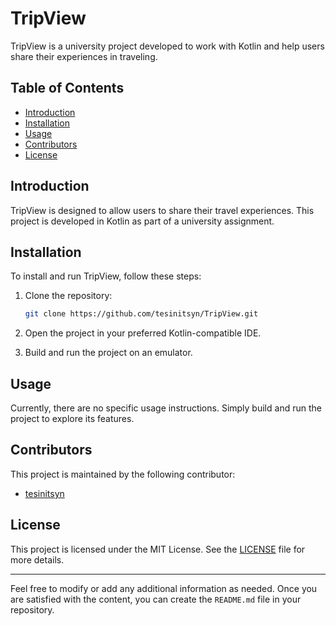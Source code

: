 # TripView

TripView is a university project developed to work with Kotlin and help users share their experiences in traveling.

## Table of Contents
- [Introduction](#introduction)
- [Installation](#installation)
- [Usage](#usage)
- [Contributors](#contributors)
- [License](#license)

## Introduction
TripView is designed to allow users to share their travel experiences. This project is developed in Kotlin as part of a university assignment.

## Installation
To install and run TripView, follow these steps:

1. Clone the repository:
    ```sh
    git clone https://github.com/tesinitsyn/TripView.git
    ```

2. Open the project in your preferred Kotlin-compatible IDE.

3. Build and run the project on an emulator.

## Usage
Currently, there are no specific usage instructions. Simply build and run the project to explore its features.

## Contributors
This project is maintained by the following contributor:
- [tesinitsyn](https://github.com/tesinitsyn)

## License
This project is licensed under the MIT License. See the [LICENSE](LICENSE) file for more details.

---

Feel free to modify or add any additional information as needed. Once you are satisfied with the content, you can create the `README.md` file in your repository.
